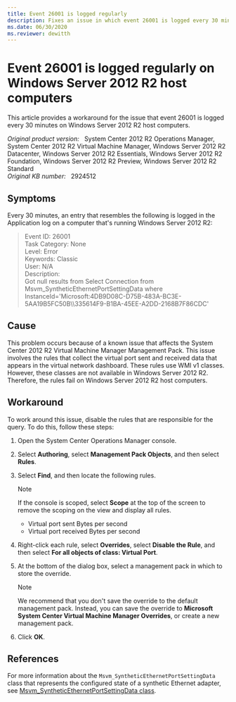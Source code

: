 ```yaml
---
title: Event 26001 is logged regularly
description: Fixes an issue in which event 26001 is logged every 30 minutes on Windows Server 2012 R2 host computers.
ms.date: 06/30/2020
ms.reviewer: dewitth
---
```

# Event 26001 is logged regularly on Windows Server 2012 R2 host computers

This article provides a workaround for the issue that event 26001 is logged every 30 minutes on Windows Server 2012 R2 host computers.

_Original product version:_ &nbsp; System Center 2012 R2 Operations Manager, System Center 2012 R2 Virtual Machine Manager, Windows Server 2012 R2 Datacenter, Windows Server 2012 R2 Essentials, Windows Server 2012 R2 Foundation, Windows Server 2012 R2 Preview, Windows Server 2012 R2 Standard  
_Original KB number:_ &nbsp; 2924512

## Symptoms

Every 30 minutes, an entry that resembles the following is logged in the Application log on a computer that's running Windows Server 2012 R2:

> Event ID: 26001  
> Task Category: None  
> Level: Error  
> Keywords: Classic  
> User: N/A  
> Description:  
> Got null results from Select Connection from Msvm_SyntheticEthernetPortSettingData where InstanceId='Microsoft:4DB9D08C-D75B-483A-BC3E-5AA19B5FC50B\\\335614F9-B1BA-45EE-A2DD-2168B7F86CDC'

## Cause

This problem occurs because of a known issue that affects the System Center 2012 R2 Virtual Machine Manager Management Pack. This issue involves the rules that collect the virtual port sent and received data that appears in the virtual network dashboard. These rules use WMI v1 classes. However, these classes are not available in Windows Server 2012 R2. Therefore, the rules fail on Windows Server 2012 R2 host computers.

## Workaround

To work around this issue, disable the rules that are responsible for the query. To do this, follow these steps:

1. Open the System Center Operations Manager console.
2. Select **Authoring**, select **Management Pack Objects**, and then select **Rules**.
3. Select **Find**, and then locate the following rules.

    > [!NOTE]
    > If the console is scoped, select **Scope** at the top of the screen to remove the scoping on the view and display all rules.
    >
    > - Virtual port sent Bytes per second
    > - Virtual port received Bytes per second

4. Right-click each rule, select **Overrides**, select **Disable the Rule**, and then select **For all objects of class: Virtual Port**.
5. At the bottom of the dialog box, select a management pack in which to store the override.

    > [!NOTE]
    > We recommend that you don't save the override to the default management pack. Instead, you can save the override to **Microsoft System Center Virtual Machine Manager Overrides**, or create a new management pack.

6. Click **OK**.

## References

For more information about the `Msvm_SyntheticEthernetPortSettingData` class that represents the configured state of a synthetic Ethernet adapter, see [Msvm_SyntheticEthernetPortSettingData class](/windows/win32/hyperv_v2/msvm-syntheticethernetportsettingdata).
